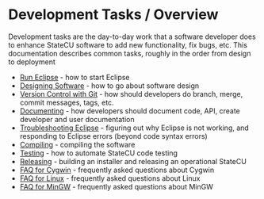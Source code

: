 # Development Tasks / Overview

Development tasks are the day-to-day work that a software developer does to enhance StateCU software
to add new functionality, fix bugs, etc.
This documentation describes common tasks, roughly in the order from design to deployment

* [Run Eclipse](run-eclipse) - how to start Eclipse
* [Designing Software](designing-software) - how to go about software design
* [Version Control with Git](versioning) - how should developers do branch, merge, commit messages, tags, etc.
* [Documenting](documenting) - how developers should document code, API, create developer and user documentation
* [Troubleshooting Eclipse](troubleshooting-eclipse) - figuring out why Eclipse is not working, and responding to Eclipse errors (beyond code syntax errors)
* [Compiling](compiling) - compiling the software
* [Testing](testing) - how to automate StateCU code testing
* [Releasing](releasing) - building an installer and releasing an operational StateCU
* [FAQ for Cygwin](faq-cygwin) - frequently asked questions about Cygwin
* [FAQ for Linux](faq-linux) - frequently asked questions about Linux
* [FAQ for MinGW](faq-mingw) - frequently asked questions about MinGW
